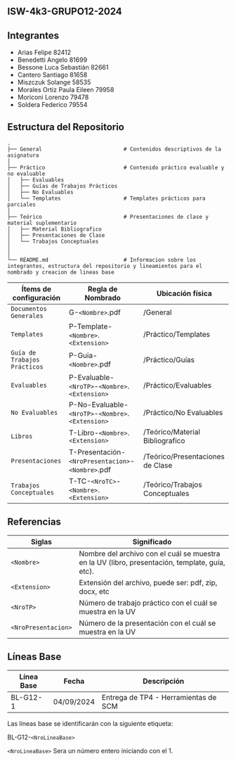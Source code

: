 ## ISW-4k3-GRUPO12-2024

## Integrantes

- Arias Felipe 82412
- Benedetti Angelo 81699
- Bessone Luca Sebastián 82661
- Cantero Santiago 81658
- Miszczuk Solange 58535
- Morales Ortiz Paula Eileen 79958
- Moriconi Lorenzo 79478
- Soldera Federico 79554

## Estructura del Repositorio

    .
    ├── General                          # Contenidos descriptivos de la asignatura
    │
    ├── Práctico                         # Contenido práctico evaluable y no evaluable 
    │   ├── Evaluables              
    │   ├── Guías de Trabajos Prácticos
    │   ├── No Evaluables                
    │   └── Templates                    # Templates prácticos para parciales
    │
    ├── Teórico                          # Presentaciones de clase y material suplementario 
    │   ├── Material Bibliografico       
    │   ├── Presentaciones de Clase      
    │   └── Trabajos Conceptuales        
    │
    │
    └── README.md                        # Informacion sobre los integrantes, estructura del repositorio y lineamientos para el nombrado y creacion de lineas base

| Ítems de configuración              | Regla de Nombrado                                    | Ubicación física                       |
|-------------------------------------|------------------------------------------------------|----------------------------------------|
| `Documentos Generales`              | G-`<Nombre>`.pdf                                     | /General                               |
| `Templates`                         | P-Template-`<Nombre>`.`<Extension>`                  | /Práctico/Templates                    |
| `Guía de Trabajos Prácticos`        | P-Guia-`<Nombre>`.pdf                                | /Práctico/Guías                        |
| `Evaluables`                        | P-Evaluable-`<NroTP>`-`<Nombre>`.`<Extension>`       | /Práctico/Evaluables                   |
| `No Evaluables`                     | P-No-Evaluable-`<NroTP>`-`<Nombre>`.`<Extension>`    | /Práctico/No Evaluables                |
| `Libros`                            | T-Libro-`<Nombre>`.`<Extension>`                     | /Teórico/Material Bibliografico        |
| `Presentaciones`                    | T-Presentación-`<NroPresentacion>`-`<Nombre>`.pdf    | /Teórico/Presentaciones de Clase       |
| `Trabajos Conceptuales`             | T-TC-`<NroTC>`-`<Nombre>`.`<Extension>`              | /Teórico/Trabajos Conceptuales         |

## Referencias

| Siglas       		    | Significado                                                                                                                                           |
|-----------------------|-------------------------------------------------------------------------------------------------------------------------------------------------------|
| `<Nombre>`   		    | Nombre del archivo con el cuál se muestra en la UV (libro, presentación, template, guía, etc).                                                        |
| `<Extension>`      	| Extensión del archivo, puede ser: pdf, zip, docx, etc                                                                                                 |
| `<NroTP>` 		    | Número de trabajo práctico con el cuál se muestra en la UV                                                                                            |
| `<NroPresentacion>`   | Número de la presentación con el cuál se muestra en la UV                                                                                             |

## Líneas Base
|Línea Base|Fecha|Descripción|
|----------|-----|-----------|
|BL-G12-1|04/09/2024|Entrega de TP4 - Herramientas de SCM|

Las líneas base se identificarán con la siguiente etiqueta:

BL-G12-`<NroLineaBase>`

`<NroLineaBase>` Sera un número entero iniciando con el 1.
